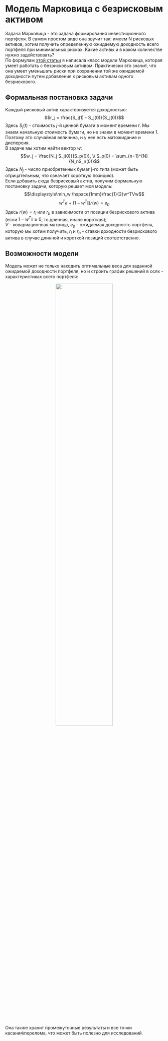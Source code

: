 # Модель Марковица с безрисковым активом
Задача Марковица - это задача формирования инвестиционного портфеля. В самом простом виде она звучит так: имеем N рисковых активов, хотим получить определенную ожидаемую доходность всего портфеля при минимальных рисках. Какие активы и в каком количестве нужно задействовать? \
По формулам [этой статьи](https://www.researchgate.net/publication/226896075_Portfolio_Selection_Theory_with_Different_Interest_Rates_for_Borrowing_and_Leading) я написала класс модели Марковица, которая умеет работать с безрисковым активом. Практически это значит, что она умеет уменьшать риски при сохранении той же ожидаемой доходности путем добавления к рисковым активам одного безрискового.
## Формальная постановка задачи
Каждый рисковый актив характеризуется доходностью:
$$r_j = \frac{S_j(1) - S_j(0)}{S_j(0)}$$
Здесь $S_j(t)$ - стоимость $j$-й ценной бумаги в момент времени $t$. Мы знаем начальную стоимость бумаги, но не знаем в момент времени $1$. Поэтому это случайная величина, и у нее есть матожидание и дисперсия.\
В задаче мы хотим найти вектор $w$: 
$$w_j =  \frac{N_j S_j(0)}{S_p(0)}, \\ S_p(0) = \sum_{n=1}^{N}{N_nS_n(0)}$$
Здесь $N_j$ - число приобретенных бумаг j-го типа (может быть отрицательным, что означает короткую позицию).\
Если добавить сюда безрисковый актив, получим формальную постановку задачи, которую решает моя модель:
$$\displaystyle\min_w \hspace{1mm}\frac{1}{2}w^TVw$$
$$w^Te+(1-w^T\mathbb{I})r(w)=e_p$$
Здесь $r(w)= r_l$ или $r_b$ в зависимости от позиции безрискового актива (если $1 - w^T\mathbb{I} \geq 0$, то длинная, иначе короткая);\
$V$ - ковариационная матрица, $e_p$ - ожидаемая доходность портфеля, которую мы хотим получить, $r_l$ и $r_b$ - ставки доходности безрискового актива в случае длинной и короткой позиций соответственно.
## Возможности модели
Модель может не только находить оптимальные веса для заданной ожидаемой доходности портфеля, но и строить график решений в осях - характеристиках всего портфеля:
<p align="center">
<img src="https://github.com/neirosetochka/Markowitz-model/assets/72963340/4aa5bbaf-bfce-4b06-8e9d-9c782cb993aa" width=60%> 
</p>
Она также хранит промежуточные результаты и все точки касания\перелома, что может быть полезно для исследований.
